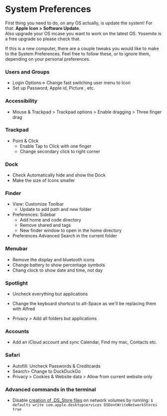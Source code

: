 # System Preferences

First thing you need to do, on any OS actually, is update the system! For that: **Apple Icon &gt; Software Update.**  
Also upgrade your OS incase you want to work on the latest OS. Yosemite is a free upgrade so please check that.

If this is a new computer, there are a couple tweaks you would like to make to the System Preferences. Feel free to follow these, or to ignore them, depending on your personal preferences.

### Users and Groups

* Login Options-&gt; Change fast switching user menu to Icon
* Set up Password, Apple id, Picture , etc.

### Accessibility

* Mouse & Trackpad &gt; Trackpad options &gt; Enable dragging &gt; Three finger drag

### Trackpad

* Point & Click
  * Enable Tap to Click with one finger
  * Change secondary click to right corner

### Dock

* Check Automatically hide and show the Dock
* Make the size of Icons smaller

### Finder

* View: Customize Toolbar
  * Update to add path and new folder
* Preferences: Sidebar
  * Add home and code directory
  * Remove shared and tags
  * New finder window to open in the home directory
* Preferences Advanced Search in the current folder

### Menubar

* Remove the display and bluetooth icons
* Change battery to show percentage symbols
* Chang clock to show date and time, not day

### Spotlight

* Uncheck everything but applications

* Change the keyboard shortcut to alt-Space as we'll be replacing them with Alfred

* Privacy &gt; Add all folders but applications

### Accounts

* Add an iCloud account and sync Calendar, Find my mac, Contacts etc.

### Safari

* Autofill: Uncheck Passwords & Creditcards
* Search&gt; Change to DuckDuckGo
* Privacy &gt; Cookies & Website data &gt; Allow from current website only

### Advanced commands in the terminal

* Disable [creation of .DS_Store files](https://support.apple.com/en-us/HT1629) on network volumes by running: `$ defaults write com.apple.desktopservices DSDontWriteNetworkStores true`



